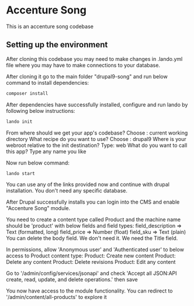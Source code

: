 # Accenture Song

This is an accenture song codebase

## Setting up the environment

After cloning this codebase you may need to make changes in .lando.yml
file where you may have to make connections to your database.

After cloning it go to the main folder "drupal9-song" and run below command
to install dependencies:

```bash
composer install
```

After dependencies have successfully installed, configure and run lando
by following below instructions:

```bash
lando init
```
From where should we get your app's codebase?
    Choose : current working directory
What recipe do you want to use?
    Choose : drupal9
Where is your webroot relative to the init destination?
    Type: web
What do you want to call this app?
    Type any name you like

Now run below command:

```bash
lando start
```

You can use any of the links provided now and continue with drupal installation.
You don't need any specific database.

After Drupal successfully installs you can login into the CMS and enable "Accenture Song"
module.

You need to create a content type called Product and the machine name should be 'product'
with below fields and field types:
    field_description => Text (formatted, long)
    field_price => Number (float)
    field_sku => Text (plain)
You can delete the body field. We don't need it. We need the Title field.

In permissions, allow 'Anonymous user' and 'Authenticated user' to below access to Product
content type:
    Product: Create new content
    Product: Delete any content
    Product: Delete revisions
    Product: Edit any content

Go to '/admin/config/services/jsonapi' and check 'Accept all JSON:API create, read, update, 
and delete operations.' then save

You now have access to the module functionality.
You can redirect to '/admin/content/all-products' to explore it
